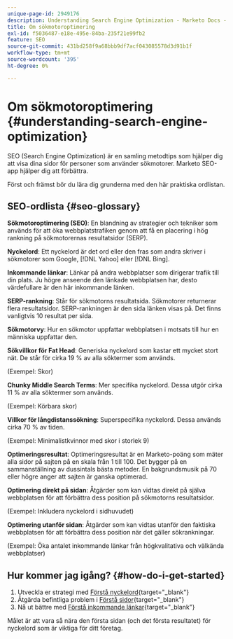```yaml
---
unique-page-id: 2949176
description: Understanding Search Engine Optimization - Marketo Docs - Product Documentation
title: Om sökmotoroptimering
exl-id: f5036487-e18e-495e-84ba-235f21e99fb2
feature: SEO
source-git-commit: 431bd258f9a68bbb9df7acf043085578d3d91b1f
workflow-type: tm+mt
source-wordcount: '395'
ht-degree: 0%

---
```


# Om sökmotoroptimering {#understanding-search-engine-optimization}

SEO (Search Engine Optimization) är en samling metodtips som hjälper dig att visa dina sidor för personer som använder sökmotorer. Marketo SEO-app hjälper dig att förbättra.

Först och främst bör du lära dig grunderna med den här praktiska ordlistan.

## SEO-ordlista {#seo-glossary}

**Sökmotoroptimering (SEO)**: En blandning av strategier och tekniker som används för att öka webbplatstrafiken genom att få en placering i hög rankning på sökmotorernas resultatsidor (SERP).

**Nyckelord**: Ett nyckelord är det ord eller den fras som andra skriver i sökmotorer som Google, [!DNL Yahoo] eller [!DNL Bing].

**Inkommande länkar**: Länkar på andra webbplatser som dirigerar trafik till din plats. Ju högre anseende den länkade webbplatsen har, desto värdefullare är den här inkommande länken.

**SERP-rankning**: Står för sökmotorns resultatsida. Sökmotorer returnerar flera resultatsidor. SERP-rankningen är den sida länken visas på. Det finns vanligtvis 10 resultat per sida.

**Sökmotorvy**: Hur en sökmotor uppfattar webbplatsen i motsats till hur en människa uppfattar den.

**Sökvillkor för Fat Head**: Generiska nyckelord som kastar ett mycket stort nät. De står för cirka 19 % av alla söktermer som används.

(Exempel: Skor)

**Chunky Middle Search Terms**: Mer specifika nyckelord. Dessa utgör cirka 11 % av alla söktermer som används.

(Exempel: Körbara skor)

**Villkor för långdistanssökning**: Superspecifika nyckelord. Dessa används cirka 70 % av tiden.

(Exempel: Minimalistkvinnor med skor i storlek 9)

**Optimeringsresultat**: Optimeringsresultat är en Marketo-poäng som mäter alla sidor på sajten på en skala från 1 till 100. Det bygger på en sammanställning av dussintals bästa metoder. En bakgrundsmusik på 70 eller högre anger att sajten är ganska optimerad.

**Optimering direkt på sidan**: Åtgärder som kan vidtas direkt på själva webbplatsen för att förbättra dess position på sökmotorns resultatsidor.

(Exempel: Inkludera nyckelord i sidhuvudet)

**Optimering utanför sidan**: Åtgärder som kan vidtas utanför den faktiska webbplatsen för att förbättra dess position när det gäller sökrankningar.

(Exempel: Öka antalet inkommande länkar från högkvalitativa och välkända webbplatser)

## Hur kommer jag igång? {#how-do-i-get-started}

1. Utveckla er strategi med [Förstå nyckelord](/help/marketo/product-docs/additional-apps/seo/keywords/seo-understanding-keywords.md){target="_blank"}
1. Åtgärda befintliga problem i [Förstå sidor](/help/marketo/product-docs/additional-apps/seo/pages/seo-understanding-pages.md){target="_blank"}
1. Nå ut bättre med [Förstå inkommande länkar](/help/marketo/product-docs/additional-apps/seo/inbound-links/seo-understanding-inbound-links.md){target="_blank"}

Målet är att vara så nära den första sidan (och det första resultatet) för nyckelord som är viktiga för ditt företag.
